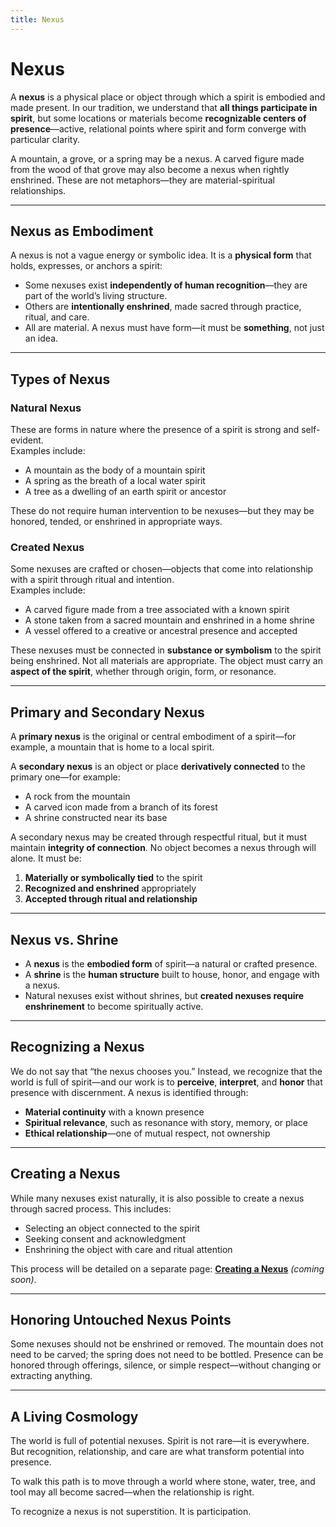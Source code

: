 ```yaml
---
title: Nexus
---
```


# Nexus

A **nexus** is a physical place or object through which a spirit is embodied and made present. In our tradition, we understand that **all things participate in spirit**, but some locations or materials become **recognizable centers of presence**—active, relational points where spirit and form converge with particular clarity.

A mountain, a grove, or a spring may be a nexus. A carved figure made from the wood of that grove may also become a nexus when rightly enshrined. These are not metaphors—they are material-spiritual relationships.

---

## Nexus as Embodiment

A nexus is not a vague energy or symbolic idea. It is a **physical form** that holds, expresses, or anchors a spirit:
- Some nexuses exist **independently of human recognition**—they are part of the world’s living structure.
- Others are **intentionally enshrined**, made sacred through practice, ritual, and care.
- All are material. A nexus must have form—it must be **something**, not just an idea.

---

## Types of Nexus

### Natural Nexus  
These are forms in nature where the presence of a spirit is strong and self-evident.  
Examples include:
- A mountain as the body of a mountain spirit  
- A spring as the breath of a local water spirit  
- A tree as a dwelling of an earth spirit or ancestor

These do not require human intervention to be nexuses—but they may be honored, tended, or enshrined in appropriate ways.

### Created Nexus  
Some nexuses are crafted or chosen—objects that come into relationship with a spirit through ritual and intention.  
Examples include:
- A carved figure made from a tree associated with a known spirit  
- A stone taken from a sacred mountain and enshrined in a home shrine  
- A vessel offered to a creative or ancestral presence and accepted

These nexuses must be connected in **substance or symbolism** to the spirit being enshrined. Not all materials are appropriate. The object must carry an **aspect of the spirit**, whether through origin, form, or resonance.

---

## Primary and Secondary Nexus

A **primary nexus** is the original or central embodiment of a spirit—for example, a mountain that is home to a local spirit.

A **secondary nexus** is an object or place **derivatively connected** to the primary one—for example:
- A rock from the mountain
- A carved icon made from a branch of its forest
- A shrine constructed near its base

A secondary nexus may be created through respectful ritual, but it must maintain **integrity of connection**. No object becomes a nexus through will alone. It must be:
1. **Materially or symbolically tied** to the spirit  
2. **Recognized and enshrined** appropriately  
3. **Accepted through ritual and relationship**

---

## Nexus vs. Shrine

- A **nexus** is the **embodied form** of spirit—a natural or crafted presence.
- A **shrine** is the **human structure** built to house, honor, and engage with a nexus.
- Natural nexuses exist without shrines, but **created nexuses require enshrinement** to become spiritually active.

---

## Recognizing a Nexus

We do not say that “the nexus chooses you.” Instead, we recognize that the world is full of spirit—and our work is to **perceive**, **interpret**, and **honor** that presence with discernment. A nexus is identified through:
- **Material continuity** with a known presence  
- **Spiritual relevance**, such as resonance with story, memory, or place  
- **Ethical relationship**—one of mutual respect, not ownership

---

## Creating a Nexus

While many nexuses exist naturally, it is also possible to create a nexus through sacred process. This includes:
- Selecting an object connected to the spirit  
- Seeking consent and acknowledgment  
- Enshrining the object with care and ritual attention

This process will be detailed on a separate page: **[Creating a Nexus](/creating-a-nexus)** *(coming soon)*.

---

## Honoring Untouched Nexus Points

Some nexuses should not be enshrined or removed. The mountain does not need to be carved; the spring does not need to be bottled. Presence can be honored through offerings, silence, or simple respect—without changing or extracting anything.

---

## A Living Cosmology

The world is full of potential nexuses. Spirit is not rare—it is everywhere.  
But recognition, relationship, and care are what transform potential into presence.

To walk this path is to move through a world where stone, water, tree, and tool may all become sacred—when the relationship is right.

To recognize a nexus is not superstition. It is participation.

